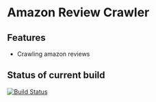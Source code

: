 # Amazon Review Crawler
## Features
* Crawling amazon reviews

## Status of current build
[![Build Status](https://travis-ci.com/LeoIV/Amazon-Review-Crawler-Scala.svg?token=nRusDBTvNsb1GxCyZoZD&branch=master)](https://travis-ci.com/LeoIV/Amazon-Review-Crawler-Scala)